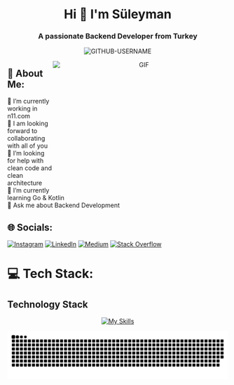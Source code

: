 <h1 align="center">Hi 👋 I'm Süleyman</h1>
<h3 align="center">A passionate Backend Developer from Turkey</h3>

<p align="center"> <img src="https://komarev.com/ghpvc/?username=suleymankayabasi&label=Profile%20views&color=ce9927&style=flat" alt="GITHUB-USERNAME" /> </p>
<a target="_blank" align="center">
  <img align="right" top="500" height="300" width="400" alt="GIF" src="https://media.giphy.com/media/SWoSkN6DxTszqIKEqv/giphy.gif">
</a>

## 💫 About Me:
🔭 I’m currently working in n11.com<br>👯 I am looking forward to collaborating with all of you<br>🤝 I’m looking for help with clean code and clean architecture<br>🌱 I’m currently learning Go & Kotlin<br>💬 Ask me about Backend Development


## 🌐 Socials:
[![Instagram](https://img.shields.io/badge/Instagram-%23E4405F.svg?logo=Instagram&logoColor=white)](https://instagram.com/sleymankayabasi) [![LinkedIn](https://img.shields.io/badge/LinkedIn-%230077B5.svg?logo=linkedin&logoColor=white)](https://linkedin.com/in/suleyman-kayabasi) [![Medium](https://img.shields.io/badge/Medium-12100E?logo=medium&logoColor=white)](https://medium.com/@suleymankayabasi) [![Stack Overflow](https://img.shields.io/badge/-Stackoverflow-FE7A16?logo=stack-overflow&logoColor=white)](https://stackoverflow.com/users/suleymankayabasi) 

# 💻 Tech Stack:
## Technology Stack

<!-- https://github.com/tandpfun/skill-icons -->
<div align="center">

[![My Skills](https://skillicons.dev/icons?i=java,kotlin,spring,oracle,mysql,mongodb,postgres,docker,openshift,couchbase,react)](https://skillicons.dev)

</div>
  

<div align="center">
  <a href="https://1999azzar.github.io/1999AZZAR/">
  <img  src="https://github.com/1999AZZAR/1999AZZAR/blob/main/resources/img/grid-snake.svg"
       alt="snake" /></a>
</div>
